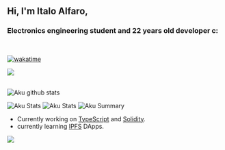 <h2 align="left">Hi, I'm Italo Alfaro, </h2>
<h3 align="left">Electronics engineering student and 22 years old developer c:</h3>
<br/>

[![wakatime](https://wakatime.com/badge/user/988e959c-3387-4cb6-b8ac-b4e3a2cab3e2.svg)](https://wakatime.com/@988e959c-3387-4cb6-b8ac-b4e3a2cab3e2 "Since Aug 26 2021")

<div align= "left">
    <img  src="https://github-readme-stats.vercel.app/api/wakatime?username=Aku_mi&layout=compact&theme=onedark&langs_count=4" />
</div>
<br/>

![Aku github stats](https://github-readme-stats.vercel.app/api?username=Aku-mi&theme=radical&show_icons=true&count_private=true)

![Aku Stats](https://github-profile-summary-cards.vercel.app/api/cards/repos-per-language?username=Aku-mi&theme=monokai)
![Aku Stats](https://github-profile-summary-cards.vercel.app/api/cards/most-commit-language?username=Aku-mi&theme=monokai)
![Aku Summary](https://github-profile-summary-cards.vercel.app/api/cards/profile-details?username=Aku-mi&theme=monokai)

- Currently working on [TypeScript](https://www.typescriptlang.org) and [Solidity](https://solidity-es.readthedocs.io/es/latest/).
- currently learning [IPFS](https://ipfs.io) DApps.


![](https://hit.yhype.me/github/profile?user_id=59491697)
